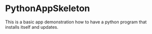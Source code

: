 # PythonAppSkeleton
This is a basic app demonstration how to have a python program that installs itself and updates.
